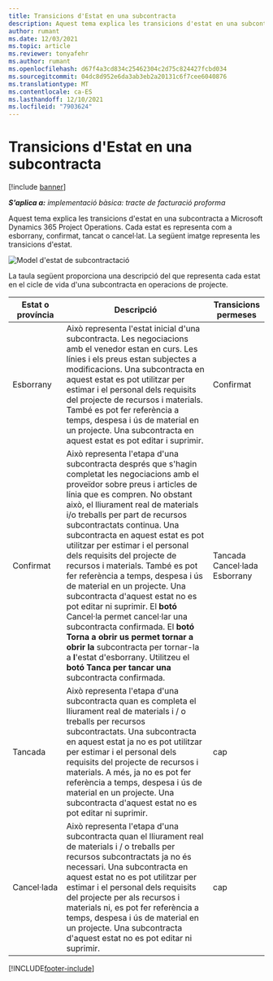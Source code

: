```yaml
---
title: Transicions d'Estat en una subcontracta
description: Aquest tema explica les transicions d'estat en una subcontracta a Microsoft Dynamics 365 Project Operations a mesura que la subcontractació es crea, s'executa i es tanca.
author: rumant
ms.date: 12/03/2021
ms.topic: article
ms.reviewer: tonyafehr
ms.author: rumant
ms.openlocfilehash: d67f4a3cd834c25462304c2d75c824427fcbd034
ms.sourcegitcommit: 04dc8d952e6da3ab3eb2a20131c6f7cee6040876
ms.translationtype: MT
ms.contentlocale: ca-ES
ms.lasthandoff: 12/10/2021
ms.locfileid: "7903624"
---
```

# <a name="state-transitions-on-a-subcontract"></a>Transicions d'Estat en una subcontracta 

[!include [banner](../../includes/dataverse-preview.md)]

_**S'aplica a:** implementació bàsica: tracte de facturació proforma_

Aquest tema explica les transicions d'estat en una subcontracta a Microsoft Dynamics 365 Project Operations. Cada estat es representa com a esborrany, confirmat, tancat o cancel·lat. La següent imatge representa les transicions d'estat.

![Model d'estat de subcontractació](../media/SubconStates.png)  

La taula següent proporciona una descripció del que representa cada estat en el cicle de vida d'una subcontracta en operacions de projecte.

| Estat o província | Descripció | Transicions permeses |
| --- | --- | --- |
| Esborrany | Això representa l'estat inicial d'una subcontracta. Les negociacions amb el venedor estan en curs. Les línies i els preus estan subjectes a modificacions. Una subcontracta en aquest estat es pot utilitzar per estimar i el personal dels requisits del projecte de recursos i materials. També es pot fer referència a temps, despesa i ús de material en un projecte. Una subcontracta en aquest estat es pot editar i suprimir. | Confirmat |
| Confirmat | Això representa l'etapa d'una subcontracta després que s'hagin completat les negociacions amb el proveïdor sobre preus i articles de línia que es compren. No obstant això, el lliurament real de materials i/o treballs per part de recursos subcontractats continua. Una subcontracta en aquest estat es pot utilitzar per estimar i el personal dels requisits del projecte de recursos i materials. També es pot fer referència a temps, despesa i ús de material en un projecte. Una subcontracta d'aquest estat no es pot editar ni suprimir. El **botó** Cancel·la permet cancel·lar una subcontracta confirmada. El **botó Torna a obrir us permet tornar a obrir la** subcontracta per tornar-la a **l**'estat d'esborrany. Utilitzeu el **botó Tanca per tancar una** subcontracta confirmada. | Tancada <br> Cancel·lada <br> Esborrany |
| Tancada | Això representa l'etapa d'una subcontracta quan es completa el lliurament real de materials i / o treballs per recursos subcontractats. Una subcontracta en aquest estat ja no es pot utilitzar per estimar i el personal dels requisits del projecte de recursos i materials. A més, ja no es pot fer referència a temps, despesa i ús de material en un projecte. Una subcontracta d'aquest estat no es pot editar ni suprimir. | cap |
| Cancel·lada | Això representa l'etapa d'una subcontracta quan el lliurament real de materials i / o treballs per recursos subcontractats ja no és necessari. Una subcontracta en aquest estat no es pot utilitzar per estimar i el personal dels requisits del projecte per als recursos i materials ni, es pot fer referència a temps, despesa i ús de material en un projecte. Una subcontracta d'aquest estat no es pot editar ni suprimir. | cap |


[!INCLUDE[footer-include](../../includes/footer-banner.md)]
